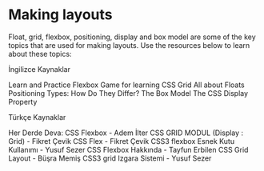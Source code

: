 # Making layouts

Float, grid, flexbox, positioning, display and box model are some of the key topics that are used for making layouts. Use the resources below to learn about these topics: 

<ResourceGroupTitle>İngilizce Kaynaklar</ResourceGroupTitle>

<BadgeLink colorScheme='yellow' badgeText='Read' href='https://flexboxfroggy.com/'>Learn and Practice Flexbox</BadgeLink>
<BadgeLink colorScheme='yellow' badgeText='Read' href='https://cssgridgarden.com/'>Game for learning CSS Grid</BadgeLink>
<BadgeLink colorScheme='yellow' badgeText='Read' href='https://css-tricks.com/all-about-floats/'>All about Floats</BadgeLink>
<BadgeLink colorScheme='yellow' badgeText='Read' href='https://css-tricks.com/absolute-relative-fixed-positioining-how-do-they-differ/'>Positioning Types: How Do They Differ?</BadgeLink>
<BadgeLink colorScheme='yellow' badgeText='Read' href='https://developer.mozilla.org/en-US/docs/Learn/CSS/Building_blocks/The_box_model'>The Box Model</BadgeLink>
<BadgeLink colorScheme='yellow' badgeText='Read' href='https://www.freecodecamp.org/news/the-css-display-property-display-none-display-table-inline-block-and-more/'>The CSS Display Property</BadgeLink>

<ResourceGroupTitle>Türkçe Kaynaklar</ResourceGroupTitle>

<BadgeLink colorScheme='green' badgeText='İzle' href='https://www.youtube.com/watch?v=_s15i3MoAyE&list=PLadt0EaV4m3CV5URFStcmOMMP-G9Bf8LG&index=3/?ref=yazilimcininyolharitasi.com'>Her Derde Deva: CSS Flexbox - Adem İlter</BadgeLink>
<BadgeLink colorScheme='green' badgeText='Ders' href='https://www.youtube.com/playlist?list=PLkDTLUcoIKU2CA3W69lrw3loOdRGT7uD2/?ref=yazilimcininyolharitasi.com'>CSS GRID MODUL (Display : Grid) - Fikret Çevik</BadgeLink>
<BadgeLink colorScheme='green' badgeText='Ders' href='https://www.youtube.com/playlist?list=PLkDTLUcoIKU2CZlQRLvWxQfMDgnkk1ZE6/?ref=yazilimcininyolharitasi.com'>CSS Flex - Fikret Çevik</BadgeLink>
<BadgeLink colorScheme='yellow' badgeText='Oku' href='https://www.yusufsezer.com.tr/css3-flexbox/?ref=yazilimcininyolharitasi.com'>CSS3 flexbox Esnek Kutu Kullanımı - Yusuf Sezer</BadgeLink>
<BadgeLink colorScheme='yellow' badgeText='Oku' href='https://medium.com/@tayfunerbilen/css-flexbox-hakk%C4%B1nda-bcb186864093/?ref=yazilimcininyolharitasi.com'>CSS Flexbox Hakkında - Tayfun Erbilen</BadgeLink>
<BadgeLink colorScheme='yellow' badgeText='Oku' href='https://medium.com/@busramemis/css-grid-layout-ca9035b942f6/?ref=yazilimcininyolharitasi.com'>CSS Grid Layout - Büşra Memiş</BadgeLink>
<BadgeLink colorScheme='yellow' badgeText='Oku' href='https://www.yusufsezer.com.tr/css3-grid/?ref=yazilimcininyolharitasi.com'>CSS3 grid Izgara Sistemi - Yusuf Sezer</BadgeLink>